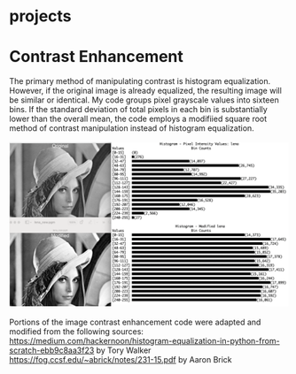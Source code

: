 # projects
# Contrast Enhancement
The primary method of manipulating contrast is histogram equalization. However, if the 
original image is already equalized, the resulting image will be similar or identical.
My code groups pixel grayscale values into sixteen bins. If the standard deviation of 
total pixels in each bin is substantially lower than the overall mean, the code employs
a modifiied square root method of contrast manipulation instead of histogram equalization.<br><br>
<img src='Histogram.png' alt='Before and after histogram with original and output image'>
<br><br>Portions of the image contrast enhancement code were adapted and modified from the following sources:
https://medium.com/hackernoon/histogram-equalization-in-python-from-scratch-ebb9c8aa3f23 by Tory Walker
https://fog.ccsf.edu/~abrick/notes/231-15.pdf by Aaron Brick
